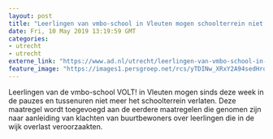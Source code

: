 ```yaml
---
layout: post
title: "Leerlingen van vmbo-school in Vleuten mogen schoolterrein niet verlaten"
date: Fri, 10 May 2019 13:19:59 GMT
categories: 
- utrecht 
- utrecht 
externe_link: "https://www.ad.nl/utrecht/leerlingen-van-vmbo-school-in-vleuten-mogen-schoolterrein-niet-verlaten~a9b06656/"
feature_image: "https://images1.persgroep.net/rcs/yTDINw_XRxY2A94sedHrq7h_fqo/diocontent/142975061/_fitwidth/400/?appId=21791a8992982cd8da851550a453bd7f&quality=0.7"
---
```


Leerlingen van de vmbo-school VOLT! in Vleuten mogen sinds deze week in de pauzes en tussenuren niet meer het schoolterrein verlaten. Deze maatregel wordt toegevoegd aan de eerdere maatregelen die genomen zijn naar aanleiding van klachten van buurtbewoners over leerlingen die in de wijk overlast veroorzaakten.
